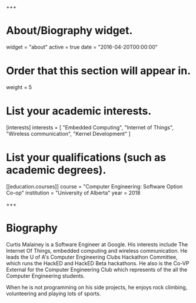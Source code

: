 +++
# About/Biography widget.
widget = "about"
active = true
date = "2016-04-20T00:00:00"

# Order that this section will appear in.
weight = 5

# List your academic interests.
[interests]
  interests = [
    "Embedded Computing",
    "Internet of Things",
    "Wireless communication",
    "Kernel Development"
  ]

# List your qualifications (such as academic degrees).
[[education.courses]]
  course = "Computer Engineering: Software Option Co-op"
  institution = "University of Alberta"
  year = 2018

+++

# Biography

Curtis Malainey is a Software Engineer at Google. His interests include The Internet Of Things, embedded computing and wireless communication. He leads the U of A's Computer Engineering Clubs Hackathon Committee, which runs the HackED and HackED Beta hackathons. He also is the Co-VP External for the Computer Engineering Club which represents of the all the Computer Engineering students.

When he is not programming on his side projects, he enjoys rock climbing, volunteering and playing lots of sports.
